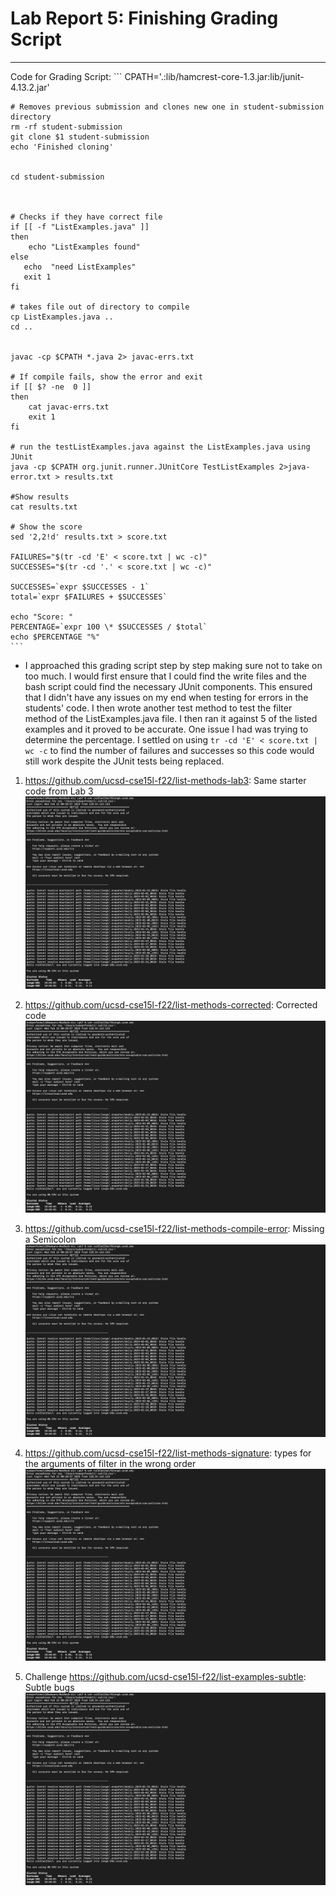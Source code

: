 # Lab Report 5: Finishing Grading Script
---
Code for Grading Script:
    ```
    CPATH='.:lib/hamcrest-core-1.3.jar:lib/junit-4.13.2.jar'



    # Removes previous submission and clones new one in student-submission directory
    rm -rf student-submission
    git clone $1 student-submission
    echo 'Finished cloning'


    cd student-submission



    # Checks if they have correct file
    if [[ -f "ListExamples.java" ]]
    then
        echo "ListExamples found"
    else
       echo  "need ListExamples"
       exit 1
    fi

    # takes file out of directory to compile
    cp ListExamples.java ..
    cd ..


    javac -cp $CPATH *.java 2> javac-errs.txt

    # If compile fails, show the error and exit
    if [[ $? -ne  0 ]]
    then
        cat javac-errs.txt
        exit 1
    fi

    # run the testListExamples.java against the ListExamples.java using JUnit
    java -cp $CPATH org.junit.runner.JUnitCore TestListExamples 2>java-error.txt > results.txt

    #Show results
    cat results.txt

    # Show the score
    sed '2,2!d' results.txt > score.txt

    FAILURES="$(tr -cd 'E' < score.txt | wc -c)"
    SUCCESSES="$(tr -cd '.' < score.txt | wc -c)"

    SUCCESSES=`expr $SUCCESSES - 1`
    total=`expr $FAILURES + $SUCCESSES`

    echo "Score: "
    PERCENTAGE=`expr 100 \* $SUCCESSES / $total`
    echo $PERCENTAGE "%"
    ```
- I approached this grading script step by step making sure not to take on too much. I would first ensure that I could find the write files and the bash script could find the necessary JUnit components. This ensured that I didn't have any issues on my end when testing for errors in the students' code. I then wrote another test method to test the filter method of the ListExamples.java file. I then ran it against 5 of the listed examples and it proved to be accurate. One issue I had was trying to determine the percentage. I settled on using `tr -cd 'E' < score.txt | wc -c` to find the number of failures and successes so this code would still work despite the JUnit tests being replaced.


1. https://github.com/ucsd-cse15l-f22/list-methods-lab3: Same starter code from Lab 3
    ![Image](logIn.png)
    
2. https://github.com/ucsd-cse15l-f22/list-methods-corrected: Corrected code
    ![Image](logIn.png)
3. https://github.com/ucsd-cse15l-f22/list-methods-compile-error: Missing a Semicolon
    ![Image](logIn.png)
4. https://github.com/ucsd-cse15l-f22/list-methods-signature: types for the arguments of filter in the wrong order
    ![Image](logIn.png)
5. Challenge https://github.com/ucsd-cse15l-f22/list-examples-subtle: Subtle bugs
    ![Image](logIn.png)
